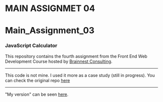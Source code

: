 # MAIN ASSIGNMET 04

# Main_Assignment_03

### JavaScript Calculator

This repository contains the fourth assignment from the Front End Web Development Course hosted by [Brainnest Consulting](https://www.brainnest.consulting/).

---

This code is not mine. I used it more as a case study (still in progress).
You can check the original repo [here](https://github.com/WebDevSimplified/Vanilla-JavaScript-Calculator)

---

"My version" can be seen [here]().
